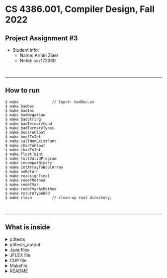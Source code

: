# CS 4386.001, Compiler Design, Fall 2022
## Project Assignment #3

- Student Info:
  - Name: Armin Ziaei
  - Netid: axz172330

<br><hr>

## How to run
```  
$ make               // Input: badDec.as
$ make badDec
$ make badInc
$ make badNegation
$ make badString
$ make badTernaryCond
$ make badTernaryTypes
$ make boolToFloat
$ make boolToInt
$ make callNonExistFunc
$ make charToFloat
$ make charToInt
$ make floatToInt
$ make fullValidProgram
$ make incompatBinary
$ make intArrayToBoolArray
$ make noReturn
$ make reassignFinal
$ make redefMethod
$ make redefVar
$ make redefVarAsMethod
$ make returnTypeBad 
$ make clean         // clean-up root directory;
```

<br><hr>

## What is inside


<details close>
<summary>p3tests</summary>

- badDec.as
- badInc.as
- badNegation.as
- badString.as
- badTernaryCond.as
- badTernaryTypes.as
- boolToFloat.as
- boolToInt.as
- callNonExistFunc.as
- charToFloat.as
- charToInt.as
- floatToInt.as
- fullValidProgram.as
- incompatBinary.as
- intArrayToBoolArray.as
- noReturn.as
- reassignFinal.as
- redefMethod.as
- redefVar.as
- redefVarAsMethod.as
- returnTypeBad.as

</details>

<details close>
<summary>p3tests_output</summary>

- badDec-output.txt
- badInc-output.txt
- badNegation-output.txt
- badString-output.txt
- badTernaryCond-output.txt
- badTernaryTypes-output.txt
- boolToFloat-output.txt
- boolToInt-output.txt
- callNonExistFunc-output.txt
- charToFloat-output.txt
- charToInt-output.txt
- floatToInt-output.txt
- fullValidProgram-output.txt
- incompatBinary-output.txt
- intArrayToBoolArray-output.txt
- noReturn-output.txt
- reassignFinal-output.txt
- redefMethod-output.txt
- redefVar-output.txt
- redefVarAsMethod-output.txt
- returnTypeBad-output.txt

</details>

<details close>
<summary>Java files</summary>

- JAR
  - jflex-full-1.8.2.jar
  - java-cup-11b-runtime.jar
  - java-cup-11b.jar
- JAVA
</details>

<details close>
<summary>JFLEX file</summary>

- tokens.jflex

</details>

<details close>
<summary>CUP file</summary>

- grammer.cup

</details>

<details close>
<summary>Makefile</summary>

- Makefile

</details>

<details close>
<summary>README</summary>

- README.md

</details>